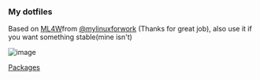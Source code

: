 ### My dotfiles
Based on  [ML4W](ttps://github.com/mylinuxforwork/dotfiles/)from [@mylinuxforwork](https://github.com/mylinuxforwork) (Thanks for great job), also use it if you want something stable(mine isn't)

![image](https://github.com/user-attachments/assets/0a157ffd-1d67-471b-870e-9f8d84c5ca91)

[Packages](github.com/Tymon3310/dotfiles/PACKAGES.md)
